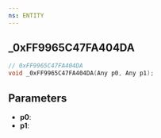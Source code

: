 ```yaml
---
ns: ENTITY
---
```

## _0xFF9965C47FA404DA

```c
// 0xFF9965C47FA404DA
void _0xFF9965C47FA404DA(Any p0, Any p1);
```

## Parameters
* **p0**:
* **p1**:
